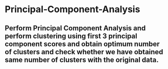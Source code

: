 # Principal-Component-Analysis

## Perform Principal Component Analysis and perform clustering using first 3 principal component scores and obtain optimum number of clusters and check whether we have obtained same number of clusters with the original data.
